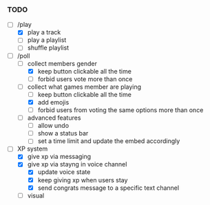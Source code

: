 ### TODO

- [ ] /play
  - [x] play a track
  - [ ] play a playlist
  - [ ] shuffle playlist

- [ ] /poll
    - [ ] collect members gender
        - [x] keep button clickable all the time
        - [ ] forbid users vote more than once
    - [ ] collect what games member are playing
        - [ ] keep button clickable all the time
        - [x] add emojis
        - [ ] forbid users from voting the same options more than once
    - [ ] advanced features
        - [ ] allow undo
        - [ ] show a status bar
        - [ ] set a time limit and update the embed accordingly

- [ ] XP system
    - [x] give xp via messaging
    - [x] give xp via stayng in voice channel
        - [x] update voice state
        - [x] keep giving xp when users stay
        - [x] send congrats message to a specific text channel
    - [ ] visual
